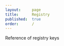 ```yaml
---
layout:     page
title:      Registry
published:  true
order:      /
---
```


<todo assign="marco">Reference of registry keys</todo>